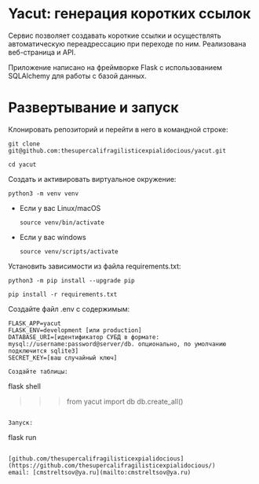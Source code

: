 # Yacut: генерация коротких ссылок

Сервис позволяет создавать короткие ссылки и осуществлять автоматическую переадрессацию при переходе по ним. Реализована веб-страница и API.

Приложение написано на фреймворке Flask с использованием SQLAlchemy для работы с базой данных.

# Развертывание и запуск

Клонировать репозиторий и перейти в него в командной строке:

```
git clone git@github.com:thesupercalifragilisticexpialidocious/yacut.git
```

```
cd yacut
```

Cоздать и активировать виртуальное окружение:

```
python3 -m venv venv
```

* Если у вас Linux/macOS

    ```
    source venv/bin/activate
    ```

* Если у вас windows

    ```
    source venv/scripts/activate
    ```

Установить зависимости из файла requirements.txt:

```
python3 -m pip install --upgrade pip
```

```
pip install -r requirements.txt
```

Создайте файл .env c содержимым:

```
FLASK_APP=yacut
FLASK_ENV=development [или production] 
DATABASE_URI=[идентификатор СУБД в формате: mysql://username:password@server/db. опционально, по умолчанию подключится sqlite3]
SECRET_KEY=[ваш случайный ключ]

Создайте таблицы:

```
flask shell
>>>from yacut import db
>>>db.create_all()
```

Запуск:

```
flask run
```

[github.com/thesupercalifragilisticexpialidocious](https://github.com/thesupercalifragilisticexpialidocious/)
email: [cmstreltsov@ya.ru](mailto:cmstreltsov@ya.ru)
